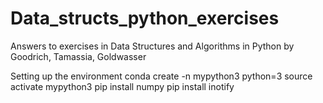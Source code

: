 # Data_structs_python_exercises
Answers to exercises in Data Structures and Algorithms in Python by Goodrich, Tamassia, Goldwasser


Setting up the environment
conda create -n mypython3 python=3
source activate mypython3
pip install numpy
pip install inotify
